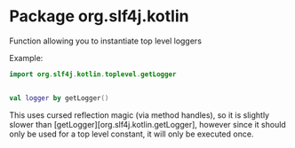 # Package org.slf4j.kotlin

Function allowing you to instantiate top level loggers

Example:

```kotlin
import org.slf4j.kotlin.toplevel.getLogger


val logger by getLogger()
```

This uses cursed reflection magic (via method handles), so it is slightly slower
than [getLogger][org.slf4j.kotlin.getLogger], however since it should only be
used for a top level constant, it will only be executed once.
